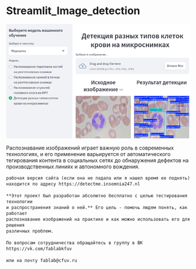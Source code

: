 # Streamlit_Image_detection
![readme/preview_img.png](Preview/preview_img.png)

Распознавание изображений играет важную роль в современных технологиях, 
    и его применение варьируется от автоматического тегирования контента в социальных 
    сетях до обнаружения дефектов на производственных линиях и автономного вождения.
    
    рабочая версия сайта (если она не падала или я нашел время ее поднять) находится по адресу https://detectme.insomnia247.nl
    
    **Этот проект был разработан абсолютно бесплатно с целью тестирования технологии 
    и распространения знаний о ней.** Его цель - помочь людям понять, как работает 
    распознавание изображений на практике и как можно использовать его для решения 
    различных проблем.
    
    По вопросам сотрудничества обращайтесь в группу в ВК https://vk.com/fablabkfuv
    
    или на почту fablab@cfuv.ru
